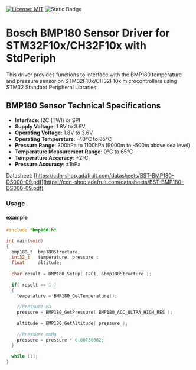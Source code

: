 [![License: MIT](https://img.shields.io/badge/License-MIT-yellow.svg)](https://opensource.org/licenses/MIT) ![Static Badge](https://img.shields.io/badge/1.0.0-brightgreen?label=version)

# Bosch BMP180 Sensor Driver for STM32F10x/CH32F10x with StdPeriph
This driver provides functions to interface with the BMP180 temperature and pressure sensor on STM32F10x/CH32F10x microcontrollers using STM32 Standard Peripheral Libraries.

## BMP180 Sensor Technical Specifications

- **Interface**: I2C (TWI) or SPI
- **Supply Voltage**: 1.8V to 3.6V
- **Operating Voltage**: 1.8V to 3.6V
- **Operating Temperature**: -40°C to 85°C
- **Pressure Range**: 300hPa to 1100hPa (9000m to -500m above sea level)
- **Temperature Measurement Range**: 0°C to 65°C
- **Temperature Accuracy**: ±2°C
- **Pressure Accuracy**: ±1hPa

Datasheet: [https://cdn-shop.adafruit.com/datasheets/BST-BMP180-DS000-09.pdf](https://cdn-shop.adafruit.com/datasheets/BST-BMP180-DS000-09.pdf)

### Usage
#### example
```C
#include "bmp180.h"

int main(void)
{
  bmp180_t  bmp180Structure;
  int32_t   temperature, pressure ;
  float     altitude;
  
  char result = BMP180_Setup( I2C1, &bmp180Structure );
  
  if( result == 1 )
  {
    temperature = BMP180_GetTemperature();
  
    //Pressure Pa
    pressure = BMP180_GetPressure( BMP180_ACC_ULTRA_HIGH_RES );
  
    altitude = BMP180_GetAltitude( pressure );
  
    //Pressure mmHg
    pressure = pressure * 0.00750062;
  }
  
  while (1);
}
```
